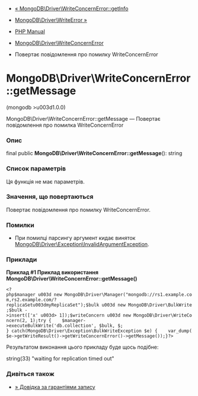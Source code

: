 - [«
MongoDB\Driver\WriteConcernError::getInfo](mongodb-driver-writeconcernerror.getinfo.md)
- [MongoDB\Driver\WriteError »](class.mongodb-driver-writeerror.md)

- [PHP Manual](index.md)
- [MongoDB\Driver\WriteConcernError](class.mongodb-driver-writeconcernerror.md)
- Повертає повідомлення про помилку WriteConcernError

# MongoDB\Driver\WriteConcernError::getMessage

(mongodb \>u003d1.0.0)

MongoDB\Driver\WriteConcernError::getMessage — Повертає повідомлення про
помилка WriteConcernError

### Опис

final public **MongoDB\Driver\WriteConcernError::getMessage**(): string

### Список параметрів

Ця функція не має параметрів.

### Значення, що повертаються

Повертає повідомлення про помилку WriteConcernError.

### Помилки

- При помилці парсингу аргумент кидає виняток
[MongoDB\Driver\Exception\InvalidArgumentException](class.mongodb-driver-exception-invalidargumentexception.md).

### Приклади

**Приклад #1 Приклад використання
**MongoDB\Driver\WriteConcernError::getMessage()****

` <?php$manager u003d new MongoDB\Driver\Manager("mongodb://rs1.example.com,rs2.example.com/?replicaSetu003dmyReplicaSet");$bulk u003d new MongoDB\Driver\BulkWrite;$bulk ->insert(['x' u003d> 1]);$writeConcern u003d new MongoDB\Driver\WriteConcern(2, 1);try {    $manager->executeBulkWrite('db.collection', $bulk, $; } catch(MongoDB\Driver\Exception\BulkWriteException $e) {    var_dump($e->getWriteResult()->getWriteConcernError()->getMessage());}?> `

Результатом виконання цього прикладу буде щось подібне:

string(33) "waiting for replication timed out"

### Дивіться також

- [» Довідка за гарантіями
запису](https://www.mongodb.com/docs/manual/reference/write-concern/)
